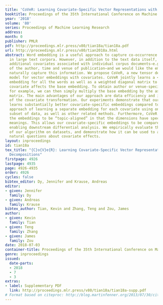```yaml
---
title: 'CoVeR: Learning Covariate-Specific Vector Representations with Tensor Decompositions'
booktitle: Proceedings of the 35th International Conference on Machine Learning
year: '2018'
volume: '80'
series: Proceedings of Machine Learning Research
address: 
month: 0
publisher: PMLR
pdf: http://proceedings.mlr.press/v80/tian18a/tian18a.pdf
url: http://proceedings.mlr.press/v80/tian2018a.html
abstract: Word embedding is a useful approach to capture co-occurrence structures
  in large text corpora. However, in addition to the text data itself, we often have
  additional covariates associated with individual corpus documents—e.g. the demographic
  of the author, time and venue of publication—and we would like the embedding to
  naturally capture this information. We propose CoVeR, a new tensor decomposition
  model for vector embeddings with covariates. CoVeR jointly learns a <em>base</em>
  embedding for all the words as well as a weighted diagonal matrix to model how each
  covariate affects the base embedding. To obtain author or venue-specific embedding,
  for example, we can then simply multiply the base embedding by the associated transformation
  matrix. The main advantages of our approach are data efficiency and interpretability
  of the covariate transformation. Our experiments demonstrate that our joint model
  learns substantially better covariate-specific embeddings compared to the standard
  approach of learning a separate embedding for each covariate using only the relevant
  subset of data, as well as other related methods. Furthermore, CoVeR encourages
  the embeddings to be “topic-aligned” in that the dimensions have specific independent
  meanings. This allows our covariate-specific embeddings to be compared by topic,
  enabling downstream differential analysis. We empirically evaluate the benefits
  of our algorithm on datasets, and demonstrate how it can be used to address many
  natural questions about covariate effects.
layout: inproceedings
id: tian18a
tex_title: "{C}o{V}e{R}: Learning Covariate-Specific Vector Representations with Tensor
  Decompositions"
firstpage: 4926
lastpage: 4935
page: 4926-4935
order: 4926
cycles: false
bibtex_editor: Dy, Jennifer and Krause, Andreas
editor:
- given: Jennifer
  family: Dy
- given: Andreas
  family: Krause
bibtex_author: Tian, Kevin and Zhang, Teng and Zou, James
author:
- given: Kevin
  family: Tian
- given: Teng
  family: Zhang
- given: James
  family: Zou
date: 2018-07-03
container-title: Proceedings of the 35th International Conference on Machine Learning
genre: inproceedings
issued:
  date-parts:
  - 2018
  - 7
  - 3
extras:
- label: Supplementary PDF
  link: http://proceedings.mlr.press/v80/tian18a/tian18a-supp.pdf
# Format based on citeproc: http://blog.martinfenner.org/2013/07/30/citeproc-yaml-for-bibliographies/
---
```

